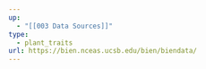 ```yaml
---
up:
  - "[[003 Data Sources]]"
type:
  - plant_traits
url: https://bien.nceas.ucsb.edu/bien/biendata/
---
```

